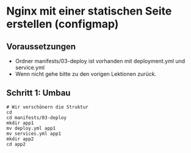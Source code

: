 # Nginx mit einer statischen Seite erstellen (configmap)

## Voraussetzungen 

  * Ordner manifests/03-deploy ist vorhanden mit deployment.yml und service.yml 
  * Wenn nicht gehe bitte zu den vorigen Lektionen zurück.

## Schritt 1: Umbau  

```
# Wir verschönern die Struktur 
cd
cd manifests/03-deploy
mkdir app1
mv deploy.yml app1
mv services.yml app1
mkdir app2
cd app2
```


